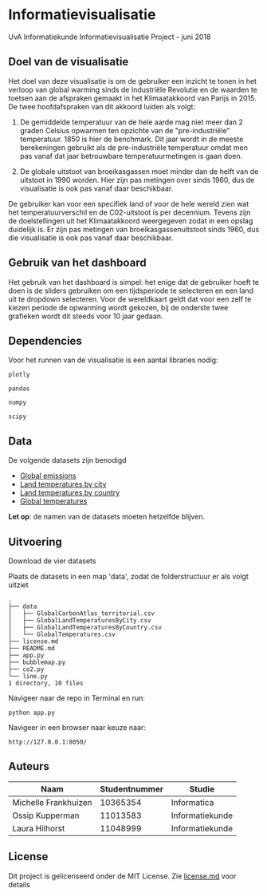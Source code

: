 # Informatievisualisatie
UvA Informatiekunde Informatievisualisatie Project - juni 2018

## Doel van de visualisatie
Het doel van deze visualisatie is om de gebruiker een inzicht te tonen in het verloop van global warming sinds de Industriële Revolutie en de waarden te toetsen aan de afspraken gemaakt in het Klimaatakkoord van Parijs in 2015. De twee hoofdafspraken van dit akkoord luiden als volgt:  

1. De gemiddelde temperatuur van de hele aarde mag niet meer dan 2 graden Celsius opwarmen ten opzichte van de "pre-industriële" temperatuur. 1850 is hier de benchmark. Dit jaar wordt in de meeste berekeningen gebruikt als de pre-industriële temperatuur omdat men pas vanaf dat jaar betrouwbare temperatuurmetingen is gaan doen.

2. De globale uitstoot van broeikasgassen moet minder dan de helft van de uitstoot in 1990 worden. Hier zijn pas metingen over sinds 1960, dus de visualisatie is ook pas vanaf daar beschikbaar.

 De gebruiker kan voor een specifiek land of voor de hele wereld zien wat het temperatuurverschil en de C02-uitstoot is per decennium. Tevens zijn de doelstellingen uit het Klimaatakkoord weergegeven zodat in een opslag duidelijk is. Er zijn pas metingen van broeikasgassenuitstoot sinds 1960, dus die visualisatie is ook pas vanaf daar beschikbaar.


## Gebruik van het dashboard
Het gebruik van het dashboard is simpel: het enige dat de gebruiker hoeft te doen is de sliders gebruiken om een tijdsperiode te selecteren en een land uit te dropdown selecteren. Voor de wereldkaart geldt dat voor een zelf te kiezen periode de opwarming wordt gekozen, bij de onderste twee grafieken wordt dit steeds voor 10 jaar gedaan. 

##  Dependencies
Voor het runnen van de visualisatie is een aantal libraries nodig:

``` plotly ```

``` pandas ```

``` numpy ```

``` scipy ```

## Data
De volgende datasets zijn benodigd
- [Global emissions](https://drive.google.com/open?id=1DE0RoYx-XKpALXNaPE-wnrEnvHhNVI1N) 
- [Land temperatures by city](https://drive.google.com/open?id=11PvWsnvA14jVF7TyJPUlqYYnBoGtXffb)
- [Land temperatures by country](https://drive.google.com/file/d/1msi74eV3gQzMpM8kVYnXwnvNmtiSBbLp/)
- [Global temperatures](https://drive.google.com/open?id=12_sKTg0ciAlRS9YZRN0ZA8fiMrx8OD_Q)


**Let op**: de namen van de datasets moeten hetzelfde blijven. 

## Uitvoering

Download de vier datasets

Plaats de datasets in een map 'data', zodat de folderstructuur er als volgt uitziet
```
.
├── data
│   ├── GlobalCarbonAtlas_territorial.csv
│   ├── GlobalLandTemperaturesByCity.csv
│   ├── GlobalLandTemperaturesByCountry.csv
│   └── GlobalTemperatures.csv
├── license.md
├── README.md
├── app.py
├── bubblemap.py
├── co2.py
└── line.py
1 directory, 10 files

```
Navigeer naar de repo in Terminal en run:

```python app.py```

Navigeer in een browser naar keuze naar:

``` http://127.0.0.1:8050/ ```


## Auteurs
| Naam                   | Studentnummer   | Studie              |
|----------------------- | --------------- | --------------------|
| Michelle Frankhuizen   | 10365354        | Informatica         |
| Ossip Kupperman        | 11013583        | Informatiekunde     |
| Laura Hilhorst         | 11048999        | Informatiekunde     |

## License
Dit project is gelicenseerd onder de MIT License. Zie [license.md](license.md) voor details
